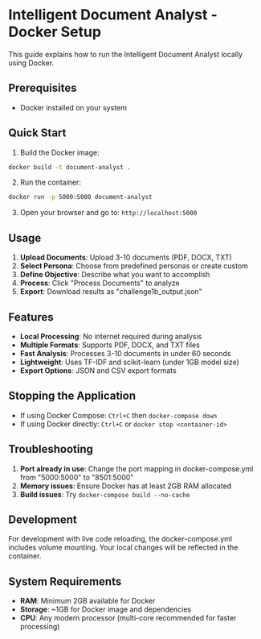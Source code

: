 # Intelligent Document Analyst - Docker Setup

This guide explains how to run the Intelligent Document Analyst locally using Docker.

## Prerequisites

- Docker installed on your system

## Quick Start

1. Build the Docker image:

```bash
docker build -t document-analyst .
```

2. Run the container:

```bash
docker run -p 5000:5000 document-analyst
```

3. Open your browser and go to: `http://localhost:5000`

## Usage

1. **Upload Documents**: Upload 3-10 documents (PDF, DOCX, TXT)
2. **Select Persona**: Choose from predefined personas or create custom
3. **Define Objective**: Describe what you want to accomplish
4. **Process**: Click "Process Documents" to analyze
5. **Export**: Download results as "challenge1b_output.json"

## Features

- **Local Processing**: No internet required during analysis
- **Multiple Formats**: Supports PDF, DOCX, and TXT files
- **Fast Analysis**: Processes 3-10 documents in under 60 seconds
- **Lightweight**: Uses TF-IDF and scikit-learn (under 1GB model size)
- **Export Options**: JSON and CSV export formats

## Stopping the Application

- If using Docker Compose: `Ctrl+C` then `docker-compose down`
- If using Docker directly: `Ctrl+C` or `docker stop <container-id>`

## Troubleshooting

1. **Port already in use**: Change the port mapping in docker-compose.yml from "5000:5000" to "8501:5000"
2. **Memory issues**: Ensure Docker has at least 2GB RAM allocated
3. **Build issues**: Try `docker-compose build --no-cache`

## Development

For development with live code reloading, the docker-compose.yml includes volume mounting. Your local changes will be reflected in the container.

## System Requirements

- **RAM**: Minimum 2GB available for Docker
- **Storage**: ~1GB for Docker image and dependencies
- **CPU**: Any modern processor (multi-core recommended for faster processing)
